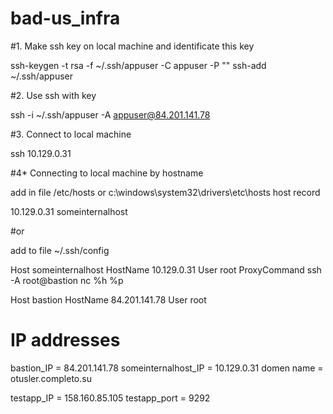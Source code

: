 # bad-us_infra

#1. Make ssh key on local machine and identificate this key

ssh-keygen -t rsa -f ~/.ssh/appuser -C appuser -P ""
ssh-add ~/.ssh/appuser

#2. Use ssh with key

ssh -i ~/.ssh/appuser -A appuser@84.201.141.78

#3. Connect to local machine

ssh 10.129.0.31

#4* Connecting to local machine by hostname

add in file /etc/hosts or c:\windows\system32\drivers\etc\hosts host record 

10.129.0.31 someinternalhost

#or

add to file ~/.ssh/config

Host someinternalhost
HostName 10.129.0.31
User root
ProxyCommand ssh -A root@bastion nc %h %p

Host bastion
HostName 84.201.141.78
User root

# IP addresses

bastion_IP = 84.201.141.78
someinternalhost_IP = 10.129.0.31
domen name = otusler.completo.su

testapp_IP = 158.160.85.105
testapp_port = 9292
